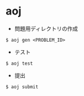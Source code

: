 # aoj

- 問題用ディレクトリの作成
```
$ aoj gen <PROBLEM_ID>
```
- テスト
```
$ aoj test
```
- 提出
```
$ aoj submit
```
